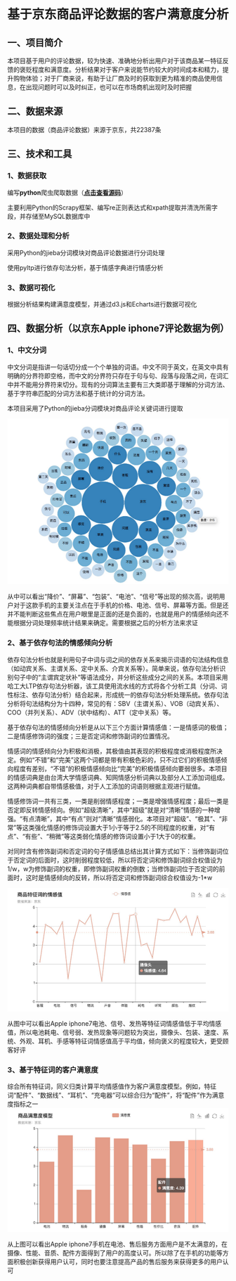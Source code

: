 # 基于京东商品评论数据的客户满意度分析

## 一、项目简介

本项目基于用户的评论数据，较为快速、准确地分析出用户对于该商品某一特征反馈的褒贬程度和满意度。分析结果对于客户来说能节约较大的时间成本和精力，提升购物体验；对于厂商来说，有助于让厂商及时的获取到更为精准的商品使用信息，在出现问题时可以及时纠正，也可以在市场商机出现时及时把握

## 二、数据来源

本项目的数据（商品评论数据）来源于京东，共22387条

## 三、技术和工具

### 1、数据获取

编写**python**爬虫爬取数据（[**点击查看源码**](https://github.com/kikoxxxi/graduation-project)）

主要利用Python的Scrapy框架、编写re正则表达式和xpath提取并清洗所需字段，并存储至MySQL数据库中

### 2、数据处理和分析

采用Python的jieba分词模块对商品评论数据进行分词处理

使用pyltp进行依存句法分析，基于情感字典进行情感分析

### 3、数据可视化

根据分析结果构建满意度模型，并通过d3.js和Echarts进行数据可视化

## 四、数据分析（以京东Apple iphone7评论数据为例）

### 1、中文分词

中文分词是指讲一句话切分成一个个单独的词语。中文不同于英文，在英文中具有明确的分界符即空格，而中文的分界符只存在于句与句、段落与段落之间，在词汇中并不能用分界符来切分。现有的分词算法主要有三大类即基于理解的分词方法、基于字符串匹配的分词方法和基于统计的分词方法。

本项目采用了Python的jieba分词模块对商品评论关键词进行提取

![词云](img/词云.png)

从中可以看出“降价”、“屏幕”、“包装”、“电池”、“信号”等出现的频次高，说明用户对于这款手机的主要关注点在于手机的价格、电池、信号、屏幕等方面。但是还并不能判断这些焦点在用户眼里是正面的还是负面的，也就是用户的情感倾向还不能根据分词处理频率统计结果来确定。需要根据之后的分析方法来求证

### 2、基于依存句法的情感倾向分析

依存句法分析也就是利用句子中词与词之间的依存关系来揭示词语的句法结构信息（如动宾关系、主谓关系、定中关系、介宾关系等）。简单来说，依存句法分析识别句子中的“主谓宾定状补”等语法成分，并分析这些成分之间的关系。本项目采用哈工大LTP依存句法分析器，该工具使用流水线的方式将各个分析工具（分词、词性标注、依存句法分析）结合起来，形成统一的依存句法分析处理系统。依存句法分析将句法结构分为十四种，常见的有：SBV（主谓关系）、VOB（动宾关系）、COO（并列关系）、ADV（状中结构）、ATT（定中关系）等。

基于依存句法的情感倾向分析是从以下三个方面计算情感值：一是情感词的极值；二是情感修饰词的强度；三是否定词和修饰副词的位置情况。

情感词的情感倾向分为积极和消极，其极值由其表现的积极程度或消极程度所决定。例如“不错”和“完美”这两个词都是带有积极色彩的，只不过它们的积极情感倾向程度有差别，“不错”的积极情感倾向比“完美”的积极情感倾向要弱很多。本项目的情感词典是由台湾大学情感词典、知网情感分析词典以及部分人工添加词组成。这两种词典都自带情感极值，对于人工添加的词语则根据主观进行赋值。

情感修饰词一共有三类，一类是削弱情感程度；一类是增强情感程度；最后一类是否定即反转情感倾向。例如“超级清晰”，其中“超级”就是对“清晰”情感的一种增强。“有点清晰”，其中“有点”则对“清晰”情感弱化。本项目对“超级”、“极其”、“非常”等这类强化情感的修饰词设置大于1小于等于2.5的不同程度的权重，对“有点”、“有些”、“稍微”等这类弱化情感的修饰词设置小于1大于0的权重。

对同时含有修饰副词和否定词的句子情感值总结出其计算方式如下：当修饰副词位于否定词的后面时，这时削弱程度较低，所以将否定词和修饰副词综合权值设为1/w，w为修饰副词的权重，即修饰副词权重的倒数；当修饰副词位于否定词的前面时，这时是情感倾向的反转，所以将否定词和修饰副词综合权值设为-1*w

![特征词情感值](img/特征词情感值.png)

从图中可以看出Apple iphone7电池、信号、发热等特征词情感值低于平均情感值，所以电池耗电、信号弱、发热现象等问题较为突出，摄像头、包装、速度、系统、外观、耳机、手感等特征词情感值高于平均值，倾向褒义的程度较大，更受顾客好评

### 3、基于特征词的客户满意度

综合所有特征词，同义归类计算平均情感值作为客户满意度模型。例如，特征词“配件”、“数据线”、“耳机”、“充电器”可以综合归为“配件”，将“配件”作为满意度指标之一![满意度](img/满意度.png)

从上图可以看出Apple iphone7手机在电池、售后服务方面用户是不太满意的，在摄像、性能、音质、配件方面得到了用户的高度认可。所以除了在手机的功能等方面积极创新获得用户认可，同时也要注意提高产品的售后服务来获得更多的用户认可

